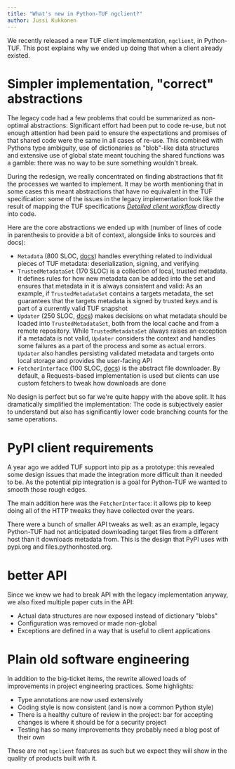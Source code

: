 ```yaml
---
title: "What's new in Python-TUF ngclient?"
author: Jussi Kukkonen
---
```


We recently released a new TUF client implementation, `ngclient`, in Python-TUF. This post explains why we ended up doing that when a client already existed.

# Simpler implementation, "correct" abstractions

The legacy code had a few problems that could be summarized as non-optimal abstractions: Significant effort had been put to code re-use, but not enough attention had been paid to ensure the expectations and promises of that shared code were the same in all cases of re-use. This combined with Pythons type ambiguity, use of dictionaries as "blob"-like data structures and extensive use of global state meant touching the shared functions was a gamble: there was no way to be sure something wouldn't break.

During the redesign, we really concentrated on finding abstractions that fit the processes we wanted to implement. It may be worth mentioning that in some cases this meant abstractions that have no equivalent in the TUF specification: some of the issues in the legacy implementation look like the result of mapping the TUF specifications [_Detailed client workflow_](https://theupdateframework.github.io/specification/latest/#detailed-client-workflow) directly into code.

Here are the core abstractions we ended up with (number of lines of code in parenthesis to provide a bit of context, alongside links to sources and docs):
* `Metadata` (800 SLOC, [docs](https://theupdateframework.readthedocs.io/en/latest/api/tuf.api.html)) handles everything related to individual pieces of TUF metadata: deserialization, signing, and verifying
* `TrustedMetadataSet` (170 SLOC) is a collection of local, trusted metadata. It defines rules for how new metadata can be added into the set and ensures that metadata in it is always consistent and valid: As an example, if `TrustedMetadataSet` contains a targets metadata, the set guarantees that the targets metadata is signed by trusted keys and is part of a currently valid TUF snapshot
* `Updater` (250 SLOC, [docs](https://theupdateframework.readthedocs.io/en/latest/api/tuf.ngclient.updater.html)) makes decisions on what metadata should be loaded into `TrustedMetadataSet`, both from the local cache and from a remote repository. While `TrustedMetadataSet` always raises an exception if a metadata is not valid, `Updater` considers the context and handles some failures as a part of the process and some as actual errors. `Updater` also handles persisting validated metadata and targets onto local storage and provides the user-facing API
* `FetcherInterface` (100 SLOC, [docs](https://theupdateframework.readthedocs.io/en/latest/api/tuf.ngclient.fetcher.html)) is the abstract file downloader. By default, a Requests-based implementation is used but clients can use custom fetchers to tweak how downloads are done

No design is perfect but so far we're quite happy with the above split. It has dramatically simplified the implementation: The code is subjectively easier to understand but also has significantly lower code branching counts for the same operations.

# PyPI client requirements

A year ago we added TUF support into pip as a prototype: this revealed some design issues that made the integration more difficult than it needed to be. As the potential pip integration is a goal for Python-TUF we wanted to smooth those rough edges.

The main addition here was the `FetcherInterface`: it allows pip to keep doing all of the HTTP tweaks they have collected over the years.

There were a bunch of smaller API tweaks as well: as an example, legacy Python-TUF had not anticipated downloading target files from a different host than it downloads metadata from. This is the design that PyPI uses with pypi.org and files.pythonhosted.org.

# better API

Since we knew we had to break API with the legacy implementation anyway, we also fixed multiple paper cuts in the API:
 * Actual data structures are now exposed instead of dictionary "blobs"
 * Configuration was removed or made non-global
 * Exceptions are defined in a way that is useful to client applications
 
# Plain old software engineering

In addition to the big-ticket items, the rewrite allowed loads of improvements in project engineering practices. Some highlights:
* Type annotations are now used extensively
* Coding style is now consistent (and is now a common Python style)
* There is a healthy culture of review in the project: bar for accepting changes is where it should be for a security project
* Testing has so many improvements they probably need a blog post of their own

These are not `ngclient` features as such but we expect they will show in the quality of products built with it.

